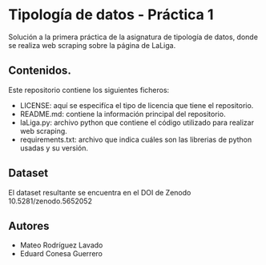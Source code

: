 # Tipología de datos - Práctica 1

Solución a la primera práctica de la asignatura de tipología de datos, donde se realiza web scraping sobre la página de LaLiga.

## Contenidos.

Este repositorio contiene los siguientes ficheros:

- LICENSE: aquí se especifíca el tipo de licencia que tiene el repositorio.
- README.md: contiene la información principal del repositorio.
- laLiga.py: archivo python que contiene el código utilizado para realizar web scraping.
- requirements.txt: archivo que indica cuáles son las librerias de python usadas y su versión.

## Dataset

El dataset resultante se encuentra en el DOI de Zenodo 10.5281/zenodo.5652052

## Autores

- Mateo Rodríguez Lavado
- Eduard Conesa Guerrero
